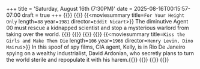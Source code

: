 +++
title = 'Saturday, August 16th (7:30PM)'
date = 2025-08-16T00:15:57-07:00
draft = true
+++
{{<movienight>}}
{{<movie>}}
{{<moviesummary title=`For Your Height Only` length=`88` year=`1981` director=`Eddit Nicart`>}}
The diminutive Agent 00 must rescue a kidnapped scientist and stop a mysterious warlord from taking over the world.
{{</moviesummary>}}
{{<movietrailer iRajrmiarkg>}}
{{</movie>}}
{{<movie>}}
{{<moviesummary title=`Kiss the Girls and Make Them Die` length=`106` year=`1966` director=`Henry Levin, Dino Mairui`>}}
In this spoof of spy films, CIA agent, Kelly, is in Rio De Janeiro spying on a wealthy industrialist, David Ardonian, who secretly plans to turn the world sterile and repopulate it with his harem.{{</moviesummary>}}
{{<movietrailer PBORt0Cc42o>}}
{{</movie>}}
{{</movienight>}}